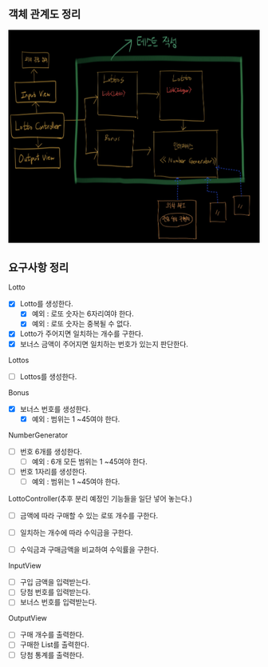 
## 객체 관계도 정리
![IMG_0307.jpg](객체관계.jpg)


## 요구사항 정리


Lotto
- [x] Lotto를 생성한다.
  - [x] 예외 : 로또 숫자는 6자리여야 한다.
  - [x] 예외 : 로또 숫자는 중복될 수 없다.
- [x] Lotto가 주어지면 일치하는 개수를 구한다.
- [x] 보너스 금액이 주어지면 일치하는 번호가 있는지 판단한다.

Lottos
- [ ] Lottos를 생성한다.

Bonus
- [x] 보너스 번호를 생성한다.
  - [x] 예외 : 범위는 1 ~45여야 한다.

NumberGenerator
- [ ] 번호 6개를 생성한다.
  - [ ] 예외 : 6개 모든 범위는 1 ~45여야 한다.
- [ ] 번호 1자리를 생성한다.
  - [ ] 예외 : 범위는 1 ~45여야 한다.

LottoController(추후 분리 예정인 기능들을 일단 넣어 놓는다.)
- [ ] 금액에 따라 구매할 수 있는 로또 개수를 구한다.
- [ ] 일치하는 개수에 따라 수익금을 구한다.
- [ ] 수익금과 구매금액을 비교하여 수익률을 구한다.


InputView
- [ ] 구입 금액을 입력받는다.
- [ ] 당첨 번호를 입력받는다.
- [ ] 보너스 번호를 입력받는다.

OutputView
- [ ] 구매 개수를 출력한다.
- [ ] 구매한 List<Lotto>를 출력한다.
- [ ] 당첨 통계를 출력한다.
